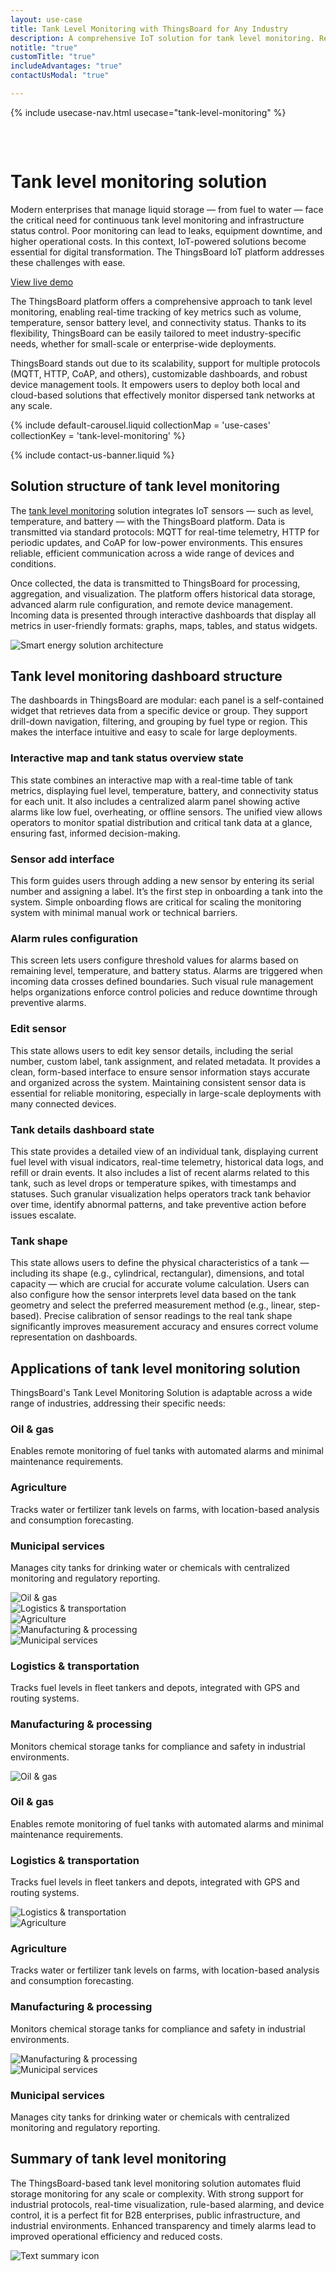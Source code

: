 ```yaml
---
layout: use-case
title: Tank Level Monitoring with ThingsBoard for Any Industry
description: A comprehensive IoT solution for tank level monitoring. Real-time insights for fuel, water, and chemical storage with dashboards, alarms, and scalable device management — powered by ThingsBoard
notitle: "true"
customTitle: "true"
includeAdvantages: "true"
contactUsModal: "true"

---
```


{% include usecase-nav.html usecase="tank-level-monitoring" %}

<div id="scada-fullpage" onclick="this.style.display='none'; document.body.style.overflow='unset'"><div class="image"></div><div class="close-icon"><svg width="32" height="32" viewBox="0 0 32 32" fill="none" xmlns="http://www.w3.org/2000/svg"><path d="M25.3337 8.5465L23.4537 6.6665L16.0003 14.1198L8.54699 6.6665L6.66699 8.5465L14.1203 15.9998L6.66699 23.4532L8.54699 25.3332L16.0003 17.8798L23.4537 25.3332L25.3337 23.4532L17.8803 15.9998L25.3337 8.5465Z"></path></svg></div></div>
<h1 class="usecase-title">Tank level monitoring solution</h1>
<section class="tank-monitoring-about">
    <div class="about-text">
        <div class="short">
            <div class="block">
                <p class="text">Modern enterprises that manage liquid storage — from fuel to water — face the critical need for continuous tank level monitoring and infrastructure status control. Poor monitoring can lead to leaks, equipment downtime, and higher operational costs. In this context, IoT-powered solutions become essential for digital transformation. The ThingsBoard IoT platform addresses these challenges with ease.</p>
            </div>
            <div class="demo-button">
                <a id="UseCases_FuelLevelMonitoring_ViewLiveDemo" target="_blank" href="https://thingsboard.cloud/dashboard/e1ff5690-5e0c-11ee-aeee-d16039673934?publicId=7aa99e80-8acd-11ef-a59e-a9c993dbec14" class="button gtm_button">View live demo</a>            
            </div>
        </div>
        <div class="long">
            <p>The ThingsBoard platform offers a comprehensive approach to tank level monitoring, enabling real-time tracking of key metrics such as volume, temperature, sensor battery level, and connectivity status. Thanks to its flexibility, ThingsBoard can be easily tailored to meet industry-specific needs, whether for small-scale or enterprise-wide deployments.</p>
            <p>ThingsBoard stands out due to its scalability, support for multiple protocols (MQTT, HTTP, CoAP, and others), customizable dashboards, and robust device management tools. It empowers users to deploy both local and cloud-based solutions that effectively monitor dispersed tank networks at any scale.</p>
        </div>
    </div>
</section>

<section class="tank-monitoring-carousel carousel-padding">
    {% include default-carousel.liquid collectionMap = 'use-cases' collectionKey = 'tank-level-monitoring' %}
</section> 

{% include contact-us-banner.liquid %}

<section class="tank-monitoring-solution-structure">
    <h2>Solution structure of tank level monitoring</h2>
    <div class="about-text">
        <div class="short">
            <div class="block">
                <p class="text">The <a href="https://thingsboard.io/docs/pe/solution-templates/fuel-level-monitoring/">tank level monitoring</a> solution integrates IoT sensors — such as level, temperature, and battery — with the ThingsBoard platform. Data is transmitted via standard protocols: MQTT for real-time telemetry, HTTP for periodic updates, and CoAP for low-power environments. This ensures reliable, efficient communication across a wide range of devices and conditions.</p>
            </div>
        </div>
        <div class="long">
            <p>Once collected, the data is transmitted to ThingsBoard for processing, aggregation, and visualization. The platform offers historical data storage, advanced alarm rule configuration, and remote device management. Incoming data is presented through interactive dashboards that display all metrics in user-friendly formats: graphs, maps, tables, and status widgets.</p>
        </div>
    </div>
    <div class="scheme">
        <img id="schemeSVG" loading="lazy" data-src="/images/usecases/smart-use-cases.svg" class="svg-animation" alt="Smart energy solution architecture" title="Smart energy solution architecture: IoT devices connect via gateways to the cloud for processing, visualization, and automation">
    </div>
</section>

<section class="dashboard-structure section-padding">
    <div class="section-header">
        <h2>Tank level monitoring dashboard structure</h2>
        <p>
            The dashboards in ThingsBoard are modular: each panel is a self-contained widget that retrieves data from a specific device or group. They support drill-down navigation, filtering, and grouping by fuel type or region. This makes the interface intuitive and easy to scale for large deployments.
        </p>
    </div>
    <div class="dashboard-structure-block">
        <div class="menu">
            <div class="expansion-block">
                <div class="expansion-panel">
                    <div class="expansion-header">
                        <h3>Interactive map and tank status overview state</h3>
                    </div>
                    <div class="expansion-content">
                        <p>This state combines an interactive map with a real-time table of tank metrics, displaying fuel level, temperature, battery, and connectivity status for each unit. It also includes a centralized alarm panel showing active alarms like low fuel, overheating, or offline sensors. The unified view allows operators to monitor spatial distribution and critical tank data at a glance, ensuring fast, informed decision-making.</p>
                    </div>
                </div>
            </div>
            <div class="expansion-block">
                <div class="expansion-panel">
                    <div class="expansion-header">
                        <h3>Sensor add interface</h3>
                    </div>
                    <div class="expansion-content">
                        <p>This form guides users through adding a new sensor by entering its serial number and assigning a label. It’s the first step in onboarding a tank into the system. Simple onboarding flows are critical for scaling the monitoring system with minimal manual work or technical barriers.</p>
                    </div>
                </div>
            </div>
            <div class="expansion-block">
                <div class="expansion-panel">
                    <div class="expansion-header">
                        <h3>Alarm rules configuration</h3>
                    </div>
                    <div class="expansion-content">
                        <p>This screen lets users configure threshold values for alarms based on remaining level, temperature, and battery status. Alarms are triggered when incoming data crosses defined boundaries. Such visual rule management helps organizations enforce control policies and reduce downtime through preventive alarms.</p>
                    </div>
                </div>
            </div>
            <div class="expansion-block">
                <div class="expansion-panel">
                    <div class="expansion-header">
                        <h3>Edit sensor</h3>
                    </div>
                    <div class="expansion-content">
                        <p>This state allows users to edit key sensor details, including the serial number, custom label, tank assignment, and related metadata. It provides a clean, form-based interface to ensure sensor information stays accurate and organized across the system. Maintaining consistent sensor data is essential for reliable monitoring, especially in large-scale deployments with many connected devices.</p>
                    </div>
                </div>
            </div>
            <div class="expansion-block">
                <div class="expansion-panel">
                    <div class="expansion-header">
                        <h3>Tank details dashboard state</h3>
                    </div>
                    <div class="expansion-content">
                        <p>This state provides a detailed view of an individual tank, displaying current fuel level with visual indicators, real-time telemetry, historical data logs, and refill or drain events. It also includes a list of recent alarms related to this tank, such as level drops or temperature spikes, with timestamps and statuses. Such granular visualization helps operators track tank behavior over time, identify abnormal patterns, and take preventive action before issues escalate.</p>
                    </div>
                </div>
            </div>
            <div class="expansion-block">
                <div class="expansion-panel">
                    <div class="expansion-header">
                        <h3>Tank shape</h3>
                    </div>
                    <div class="expansion-content">
                        <p>This state allows users to define the physical characteristics of a tank — including its shape (e.g., cylindrical, rectangular), dimensions, and total capacity — which are crucial for accurate volume calculation. Users can also configure how the sensor interprets level data based on the tank geometry and select the preferred measurement method (e.g., linear, step-based). Precise calibration of sensor readings to the real tank shape significantly improves measurement accuracy and ensures correct volume representation on dashboards.</p>
                    </div>
                </div>
            </div>
        </div>
    </div>
</section>

<section class="applications applications-additional summary-margin section-padding">
    <div class="section-header">
        <h2>Applications of tank level monitoring solution</h2>
        <p>ThingsBoard's Tank Level Monitoring Solution is adaptable across a wide range of industries, addressing their specific needs:</p>
    </div>
    <div class="applications-container-large">
        <div class="text-row-top">
            <div class="text-block">
                <h3>Oil & gas</h3>
                <p>Enables remote monitoring of fuel tanks with automated alarms and minimal maintenance requirements.</p>
            </div>
            <div class="text-block">
                <h3>Agriculture</h3>
                <p>Tracks water or fertilizer tank levels on farms, with location-based analysis and consumption forecasting.</p>
            </div>
            <div class="text-block">
                <h3>Municipal services</h3>
                <p>Manages city tanks for drinking water or chemicals with centralized monitoring and regulatory reporting.</p>
            </div>
        </div>
        <div class="images-row">
            <div class="application-image"><img src="/images/usecases/tank-level-monitoring/gas-1.svg" alt="Oil & gas" title="Oil & gas"></div>
            <div class="application-image"><img src="/images/usecases/scada-drilling-system/logistics.svg" alt="Logistics & transportation" title="Logistics & transportation"></div>
            <div class="application-image"><img src="/images/usecases/smart-irrigation/agriculture-1.svg" alt="Agriculture" title="Agriculture"></div>
            <div class="application-image"><img src="/images/usecases/tank-level-monitoring/manufacturing-1.svg" alt="Manufacturing & processing" title="Manufacturing & processing"></div>
            <div class="application-image"><img src="/images/usecases/smart-metering/utilities-1.svg" alt="Municipal services" title="Municipal services"></div>
        </div>
        <div class="text-row-bottom">
            <div class="text-block">
                <h3>Logistics & transportation</h3>
                <p>Tracks fuel levels in fleet tankers and depots, integrated with GPS and routing systems.</p>
            </div>
            <div class="text-block">
                <h3>Manufacturing & processing</h3>
                <p>Monitors chemical storage tanks for compliance and safety in industrial environments.</p>
            </div>
        </div>
    </div>
    <div class="applications-container-small">
        <div class="application-block">
            <div class="image"><img src="/images/usecases/tank-level-monitoring/gas-2.svg" alt="Oil & gas" title="Oil & gas"></div>
            <div class="text-block">
                <h3>Oil & gas</h3>
                <p>Enables remote monitoring of fuel tanks with automated alarms and minimal maintenance requirements.</p>
            </div>
        </div>
        <div class="application-block">
            <div class="text-block">
                <h3>Logistics & transportation</h3>
                <p>Tracks fuel levels in fleet tankers and depots, integrated with GPS and routing systems.</p>
            </div>
            <div class="image"><img src="/images/usecases/scada-drilling-system/logistics-2.svg" alt="Logistics & transportation" title="Logistics & transportation"></div>
        </div>
        <div class="application-block">
            <div class="image"><img src="/images/usecases/smart-irrigation/agriculture-2.svg" alt="Agriculture" title="Agriculture"></div>
            <div class="text-block">
                <h3>Agriculture</h3>
                <p>Tracks water or fertilizer tank levels on farms, with location-based analysis and consumption forecasting.</p>
            </div>
        </div>
        <div class="application-block">
            <div class="text-block">
                <h3>Manufacturing & processing</h3>
                <p>Monitors chemical storage tanks for compliance and safety in industrial environments.</p>
            </div>
            <div class="image"><img src="/images/usecases/tank-level-monitoring/manufacturing-2.svg" alt="Manufacturing & processing" title="Manufacturing & processing"></div>
        </div>
        <div class="application-block">
            <div class="image"><img src="/images/usecases/smart-metering/utilities-2.svg" alt="Municipal services" title="Municipal services"></div>
            <div class="text-block">
                <h3>Municipal services</h3>
                <p>Manages city tanks for drinking water or chemicals with centralized monitoring and regulatory reporting.</p>
            </div>
        </div>
    </div>
</section>

<section class="summary">
    <div class="summary-text">
        <h2>Summary of tank level monitoring</h2>
        <p>The ThingsBoard-based tank level monitoring solution automates fluid storage monitoring for any scale or complexity. With strong support for industrial protocols, real-time visualization, rule-based alarming, and device control, it is a perfect fit for B2B enterprises, public infrastructure, and industrial environments. Enhanced transparency and timely alarms lead to improved operational efficiency and reduced costs.</p>
    </div>
    <div class="summary-icon">
        <img src="/images/usecases/health-care/summary.svg" alt="Text summary icon" title="Text summary icon">
    </div>
</section>

<script type="text/javascript">
    document.addEventListener('DOMContentLoaded', function() {
        const svgAnimations = document.querySelectorAll(".svg-animation");
        const svgObserver = new IntersectionObserver((entries, obs) => {
            entries.forEach(entry => {
                if (entry.isIntersecting) {
                    const img = entry.target;
                    img.style.visibility = 'visible';
                    img.src = img.dataset.src;
                    obs.unobserve(img);
                }
            });
        }, {threshold: 1.0});

        svgAnimations.forEach(img => svgObserver.observe(img));

        document.querySelectorAll('.card-link').forEach((link) => {
            link.classList.add('linkDefault');
        });

        const expansionBlocks = document.querySelectorAll('.expansion-block');
        const structureBlock = document.querySelector('.dashboard-structure-block');
        const smallImageBlock = createImageBlock('small');
        const largeImageBlock = createImageBlock('large');

        expansionBlocks[0].appendChild(smallImageBlock);
        structureBlock.appendChild(largeImageBlock);

        const largeImageElement = document.querySelector('.image-block-large > .image-container > .image');
        const smallImageElement = document.querySelector('.image-block-small > .image-container > .image');

        let currentExpandedIndex = 0;

        expansionBlocks[0].classList.add('expanded');

        expansionBlocks.forEach((panel, index) => {
            panel.addEventListener('click', function() {
                if (index === currentExpandedIndex) {
                    return; 
                }

                smallImageElement.innerHTML = getImage(index);
                this.appendChild(smallImageBlock);
                largeImageElement.style.height = largeImageElement.firstChild.getBoundingClientRect().height + 'px';
                largeImageElement.innerHTML = getImage(index);

                applyImageBg(smallImageBlock);
                applyImageBg(largeImageBlock);

                expansionBlocks.forEach(item => {
                    item.classList.remove('expanded');
                });

                this.classList.add('expanded');
                currentExpandedIndex = index; 
                if (window.screen.width < 600) {
                    const blockRect = expansionBlocks[index].getBoundingClientRect();
                    const target = blockRect.top + window.scrollY - 80;
                    window.scrollTo(0, target);
                    setTimeout(()=> document.getElementById("nav").style.top = "-78px");
                }
                if (index === 4) {
                    window.scrollTo(0, window.scrollY +1);
                }
            });
        });

        window.onscroll = function() {
            const elemCoor = document.querySelector('.dashboard-structure').getBoundingClientRect();
            const large = document.querySelector('.image-block-large');

            if (Math.abs(elemCoor.top) < elemCoor.height / 2 - 300 && elemCoor.top < 0) {
                large.style.marginTop = Math.abs(elemCoor.top) + 20 + 'px';
            }
        };

        if (window.screen.width > 960) {
            const fullPage = document.querySelector('#scada-fullpage');
            largeImageElement.addEventListener('click', function(image) {
                fullPage.children[0].innerHTML = `<img src=${image.currentTarget.children[0].src} />`;
                fullPage.style.display = 'block';
                fullPage.style.top = window.scrollY + 'px';
                document.querySelector('body').style.overflow = 'hidden';
            });
        }

        function createImageBlock(layout) {
            let block = document.createElement('div');
            block.className = `image-block-${layout}`;
            block.innerHTML = `
            <div class="image-container image-background">
                <div class="image-background"></div>
                <div class="image-background"></div>
                <div class="image-background"></div>
                <div class=image>${getImage(0)}</div>
            </div>
            <div class="buttons-block">
                <a id="UseCases_FuelLevelMonitoring_ViewLiveDemo" target="_blank" href="https://thingsboard.cloud/dashboard/e1ff5690-5e0c-11ee-aeee-d16039673934?publicId=7aa99e80-8acd-11ef-a59e-a9c993dbec14" class="button gtm_button">View live demo</a>            
                <a id="UseCases_FuelLevelMonitoring_ContactUs" target="_blank" href="/docs/contact-us/?subject=Custom%20Development" class="button contact-us gtm_button">Contact us</a>
            </div>`;

            applyImageBg(block);
    
            return block;
        }

        function applyImageBg(block) {
            const img = block.querySelector('.image img');
            const container = block.querySelector('.image-container');
            if (img && container) {
                const bg = img.dataset.bg;
                container.style.backgroundColor = bg || '';
            }
        }

        function getImage(index) {
            const images = [
                "<img src='/images/usecases/tank-level-monitoring/tank-level-monitoring-1.webp' data-bg='#F9F9F9' alt='Tank monitoring dashboard in light mode showing fuel level, temperature, battery, and alerts on the ThingsBoard platform' title='Tank Monitoring Dashboard'/>",
                "<img src='/images/usecases/tank-level-monitoring/tank-level-monitoring-2.webp' data-bg='#A9AAAC' alt='Modal window for adding a new sensor with serial number and label fields in the ThingsBoard dashboard.' title='Add New Sensor Form'/>",
                "<img src='/images/usecases/tank-level-monitoring/tank-level-monitoring-3.webp' data-bg='#A9AAAC' alt='Dialog for setting alarm thresholds for tank monitoring, including fuel level, temperature, and battery.' title='Alarm Threshold Settings for Tanks'/>",
                "<img src='/images/usecases/tank-level-monitoring/tank-level-monitoring-4.webp' data-bg='#A9AAAC' alt='Editing a sensors serial number and label in the ThingsBoard tank monitoring interface.' title='Edit Sensor 001133'/>",
                "<img src='/images/usecases/tank-level-monitoring/tank-level-monitoring-5.webp' data-bg='#F9F9F9' alt='Tank 1289 status dashboard showing fuel level, temperature, battery, and consumption chart.' title='Tank 1289 Monitoring Overview'/>",
                "<img src='/images/usecases/tank-level-monitoring/tank-level-monitoring-6.webp' data-bg='#A9AAAC' alt='Interface to configure tank shape, size, and measurement system for accurate monitoring.' title='Configure Tank Shape and Dimensions'/>",
            ];
            return images[index];
        }
    });
</script>
